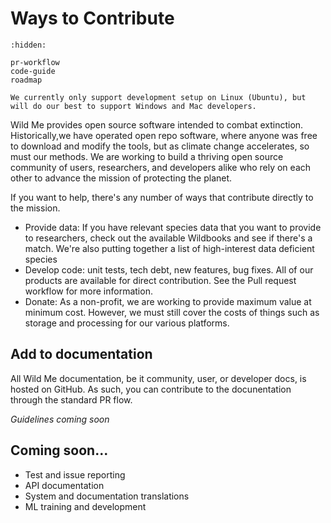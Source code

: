 # Ways to Contribute

```{toctree}
:hidden:

pr-workflow
code-guide
roadmap
```

```{note}
We currently only support development setup on Linux (Ubuntu), but will do our best to support Windows and Mac developers.
```

Wild Me provides open source software intended to combat extinction. Historically,we have operated open repo software, where anyone was free to download and modify the tools, but as climate change accelerates, so must our methods. We are working to build a thriving open source community of users, researchers, and developers alike who rely on each other to advance the mission of protecting the planet. 

If you want to help, there's any number of ways that contribute directly to the mission.

* Provide data: If you have relevant species data that you want to provide to researchers, check out the available Wildbooks and see if there's a match. We're also putting together a list of high-interest data deficient species
* Develop code: unit tests, tech debt, new features, bug fixes. All of our products are available for direct contribution. See the Pull request workflow for more information.
* Donate: As a non-profit, we are working to provide maximum value at minimum cost. However, we must still cover the costs of things such as storage and processing for our various platforms. 

## Add to documentation
All Wild Me documentation, be it community, user, or developer docs, is hosted on GitHub. As such, you can contribute to the docunentation through the standard PR flow.

_Guidelines coming soon_

## Coming soon...
* Test and issue reporting
* API documentation
* System and documentation translations
* ML training and development
